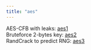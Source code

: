 ```yaml
---
title: "aes"
---
```


AES-CFB with leaks: [aes1](aes1)  
Bruteforce 2-bytes key: [aes2](aes2)  
RandCrack to predict RNG: [aes3](aes3)  